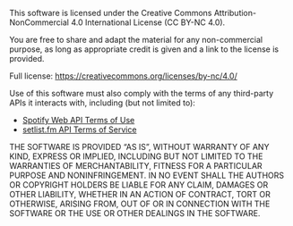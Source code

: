 This software is licensed under the Creative Commons Attribution-NonCommercial 4.0 International License (CC BY-NC 4.0).

You are free to share and adapt the material for any non-commercial purpose, as long as appropriate credit is given and a link to the license is provided.

Full license: https://creativecommons.org/licenses/by-nc/4.0/

Use of this software must also comply with the terms of any third-party APIs it interacts with, including (but not limited to):
- [Spotify Web API Terms of Use](https://developer.spotify.com/terms)
- [setlist.fm API Terms of Service](https://www.setlist.fm/help/terms)

THE SOFTWARE IS PROVIDED “AS IS”, WITHOUT WARRANTY OF ANY KIND, EXPRESS OR
IMPLIED, INCLUDING BUT NOT LIMITED TO THE WARRANTIES OF MERCHANTABILITY,
FITNESS FOR A PARTICULAR PURPOSE AND NONINFRINGEMENT. IN NO EVENT SHALL THE
AUTHORS OR COPYRIGHT HOLDERS BE LIABLE FOR ANY CLAIM, DAMAGES OR OTHER
LIABILITY, WHETHER IN AN ACTION OF CONTRACT, TORT OR OTHERWISE, ARISING FROM,
OUT OF OR IN CONNECTION WITH THE SOFTWARE OR THE USE OR OTHER DEALINGS IN THE
SOFTWARE.
